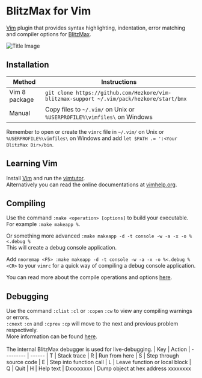 # BlitzMax for Vim

[Vim](https://www.vim.org) plugin that provides syntax highlighting, indentation, error matching and compiler options for [BlitzMax](https://blitzmax.org).

![Title Image](https://github.com/Hezkore/vim-blitzmax-support/blob/main/demo.png?raw=true)


## Installation
| Method        | Instructions
| ------------- | ------
| Vim 8 package | `git clone https://github.com/Hezkore/vim-blitzmax-support ~/.vim/pack/hezkore/start/bmx`
| Manual        | Copy files to `~/.vim/` on Unix or `%USERPROFILE%\vimfiles\` on Windows

Remember to open or create the `vimrc` file in `~/.vim/` on Unix or `%USERPROFILE%\vimfiles\` on Windows and add `let $PATH .= ':<Your BlitzMax Dir>/bin`.

## Learning Vim
Install [Vim](https://www.vim.org/download.php) and run the [vimtutor](https://vimhelp.org/usr_01.txt.html#vimtutor). \
Alternatively you can read the online documentations at [vimhelp.org](https://vimhelp.org/).

## Compiling
Use the command `:make <operation> [options]` to build your executable. \
For example `:make makeapp %`.


Or something more advanced `:make makeapp -d -t console -w -a -x -o %<.debug %` \
This will create a debug console application.

Add `nnoremap <F5> :make makeapp -d -t console -w -a -x -o %<.debug %<CR>` to your `vimrc` for a quick way of compiling a debug console application.

You can read more about the compile operations and options [here](https://blitzmax.org/docs/en/tools/bmk/).

## Debugging
Use the command `:clist` `:cl` or `:copen` `:cw` to view any compiling warnings or errors. \
`:cnext` `:cn` and `:cprev` `:cp` will move to the next and previous problem respectively. \
More information can be found [here](https://vimhelp.org/quickfix.txt.html#quickfix-window). \
\
The internal BlitzMax debugger is used for live-debugging.
| Key       | Action
| --------- | ------
| T         | Stack trace
| R         | Run from here
| S         | Step through source code
| E         | Step into function call
| L         | Leave function or local block
| Q         | Quit
| H         | Help text
| Dxxxxxxxx | Dump object at hex address xxxxxxxx